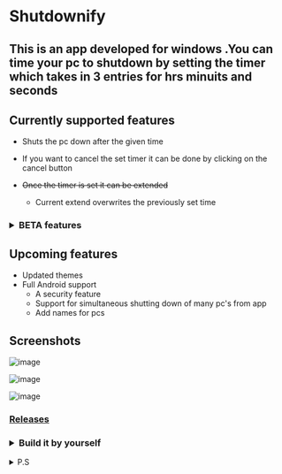 # Shutdownify

## This is an app developed for windows .You can time your pc to shutdown by setting the timer which takes in 3 entries for hrs minuits and seconds

## Currently supported features

- Shuts the pc down after the given time

- If you want to cancel the set timer it can be done by clicking on the cancel button
- ~~Once the timer is set it can be extended~~  
  - Current extend overwrites the previously set time

<h3><details>
  <summary>BETA features </summary>
  <h4>Flask webserver which runs locally on your pc and displays an ip and Use the app to remotely control the state of your pc</h4><br>
-> install requirements.txt<br>
-> run the apihandler.py<br>
-> Open the app and input ip and press check <br>
-> If status is green you're good to go else recheck ip <br>

</details></h3>

## Upcoming features
- Updated themes
- Full Android support
  - A security feature
  - Support for simultaneous shutting down of many pc's from app
  - Add names for pcs
 
## Screenshots
![image](https://user-images.githubusercontent.com/36219488/182211715-51e0f7ad-7a3d-43ff-8bf9-ab33737ca94b.png)

![image](https://user-images.githubusercontent.com/36219488/182211949-fe9d23b4-e833-48a0-bccf-10628c8a26d3.png)

![image](https://user-images.githubusercontent.com/36219488/182211899-0e86347e-0b63-42de-a946-024b7a9d97d9.png)

### [Releases](https://github.com/rakshith111/Shutdown-timer/releases) <br>

<h3><details>
  <summary>Build it by yourself </summary>
  <code>pip install pyinstaller </code><br>
  Then run <br>
  <code>pyinstaller --onefile -w main.py -i shutdown.ico</code>

</details></h3>

<details>
  <summary>P.S</summary><br>
  <h3>I was just tooo frustrated that I didnt have a shutdown timer and couldnt trust the one's I found online so i built one</h3>

</details>
